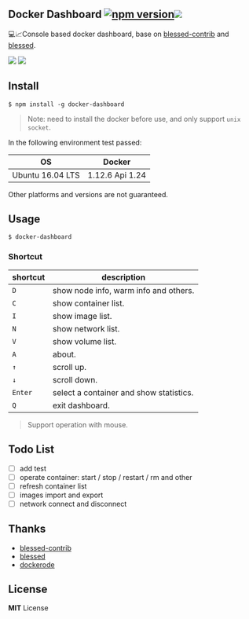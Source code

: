 ## Docker Dashboard [![npm version](https://badge.fury.io/js/docker-dashboard.png)](https://www.npmjs.com/package/docker-dashboard)![](https://www.travis-ci.org/pipiliang/docker-dashboard.svg?branch=master)
:computer::chart_with_upwards_trend:Console based docker dashboard, base on [blessed-contrib](https://github.com/yaronn/blessed-contrib) and [blessed](https://github.com/chjj/blessed).

![](https://raw.githubusercontent.com/pipiliang/docker-dashboard/master/screenshot/home.PNG)
![](https://raw.githubusercontent.com/pipiliang/docker-dashboard/master/screenshot/containers.PNG)

## Install

```
$ npm install -g docker-dashboard
```
>Note: need to install the docker before use, and only support `unix socket`.

In the following environment test passed:

|OS|Docker|
|----|----|
|Ubuntu 16.04 LTS|1.12.6  Api 1.24 |

Other platforms and versions are not guaranteed.

## Usage

```
$ docker-dashboard
```

### Shortcut
|shortcut|description|
|----|----|
|`D`| show node info, warm info and others.|
|`C`| show container list.|
|`I`| show image list.|
|`N`| show network list.|
|`V`| show volume list.|
|`A`| about.|
|`↑`| scroll up.|
|`↓`| scroll down.|
|`Enter`| select a container and show statistics.|
|`Q`| exit dashboard.|

> Support operation with mouse.

## Todo List

- [ ] add test
- [ ] operate container: start / stop / restart / rm and other
- [ ] refresh container list
- [ ] images import and export
- [ ] network connect and disconnect

## Thanks
- [blessed-contrib](https://github.com/yaronn/blessed-contrib)
- [blessed](https://github.com/chjj/blessed)
- [dockerode](https://github.com/apocas/dockerode)

## License
**MIT** License
